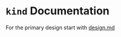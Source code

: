 # `kind` Documentation

For the primary design start with [design.md]

<!--TODO(bentheelder): add usage docs, link to some here and in the root README-->

[design.md]: ./design.md